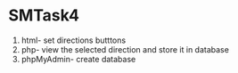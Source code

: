 # SMTask4
1. html- set directions butttons 
2. php- view the selected direction and store it in database
3. phpMyAdmin- create database 
